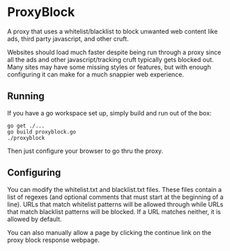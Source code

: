 # ProxyBlock
A proxy that uses a whitelist/blacklist to block unwanted web content like ads, third party javascript, and other cruft.

Websites should load much faster despite being run through a proxy since all the ads and other javascript/tracking cruft typically gets blocked out.  Many sites may have some missing styles or features, but with enough configuring it can make for a much snappier web experience.

## Running
If you have a go workspace set up, simply build and run out of the box:
```
go get ./...
go build proxyblock.go
./proxyblock
```
Then just configure your browser to go thru the proxy.

## Configuring
You can modify the whitelist.txt and blacklist.txt files.
These files contain a list of regexes (and optional comments that must start at
the beginning of a line).  URLs that match whitelist patterns will be allowed through
while URLs that match blacklist patterns will be blocked.  If a URL matches neither, it is allowed by default.

You can also manually allow a page by clicking the continue link on the proxy block response webpage.


